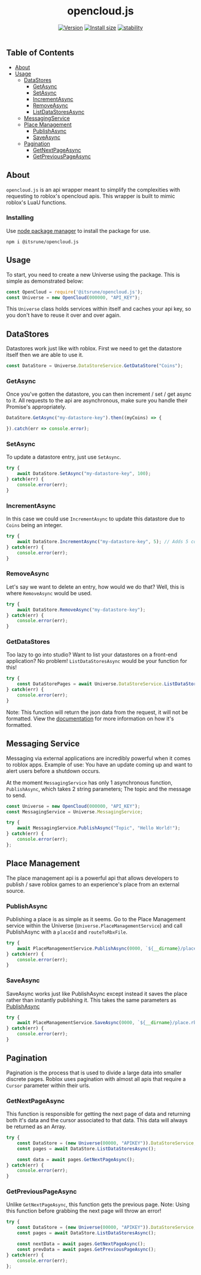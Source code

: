 <div align="center">
    <h1>opencloud.js</h1>
    <a href="https://www.npmjs.com/package/@itsrune/opencloud.js"><img src="https://img.shields.io/npm/v/@itsrune/opencloud.js" alt="Version"></a>
    <a href="https://packagephobia.com/result?p=@itsrune/opencloud.js"><img src="https://packagephobia.com/badge?p=@itsrune/opencloud.js" alt="Install size"></a>
    <a href="https://github.com/ItsRune/opencloud.js"><img src="http://badges.github.io/stability-badges/dist/experimental.svg" alt="stability"></a>
    <br>
    <br>
</div>

## Table of Contents

- [About](#about)
- [Usage](#usage)
    - [DataStores](#datastores)
        - [GetAsync](#ds-getasync)
        - [SetAsync](#ds-setasync)
        - [IncrementAsync](#ds-incasync)
        - [RemoveAsync](#ds-removeasync)
        - [ListDataStoresAsync](#ds-getkeys)
    - [MessagingService](#messages)
    - [Place Management](#place-manage)
        - [PublishAsync](#pm-publish)
        - [SaveAsync](#pm-save)
    - [Pagination](#pagination)
        - [GetNextPageAsync](#p-gnpa)
        - [GetPreviousPageAsync](#p-gppa)

## About <a name = "about"></a>

`opencloud.js` is an api wrapper meant to simplify the complexities with requesting to roblox's opencloud apis. This wrapper is built to mimic roblox's LuaU functions.

### Installing

Use [node package manager](https://npmjs.com/) to install the package for use.

```
npm i @itsrune/opencloud.js
```

## Usage <a name = "usage"></a>

To start, you need to create a new Universe using the package. This is simple as demonstrated below:
```js
const OpenCloud = require('@itsrune/opencloud.js');
const Universe = new OpenCloud(000000, "API_KEY");
```

This `Universe` class holds services within itself and caches your api key, so you don't have to reuse it over and over again.

## DataStores <a name = "datastores"></a>

Datastores work just like with roblox. First we need to get the datastore itself then we are able to use it.
```js
const DataStore = Universe.DataStoreService.GetDataStore("Coins");
```

### GetAsync <a name = "ds-getasync"></a>
Once you've gotten the datastore, you can then increment / set / get async to it. All requests to the api are asynchronous, make sure you handle their Promise's appropriately.

```js
DataStore.GetAsync("my-datastore-key").then((myCoins) => {

}).catch(err => console.error);
```

### SetAsync <a name = "ds-setasync"></a>
To update a datastore entry, just use `SetAsync`.
```js
try {
    await DataStore.SetAsync("my-datastore-key", 100);
} catch(err) {
    console.error(err);
}
```

### IncrementAsync <a name = "ds-incasync"></a>
In this case we could use `IncrementAsync` to update this datastore due to `Coins` being an integer.
```js
try {
    await DataStore.IncrementAsync("my-datastore-key", 5); // Adds 5 coins.
} catch(err) {
    console.error(err);
}
```

### RemoveAsync <a name = "ds-removeasync"></a>

Let's say we want to delete an entry, how would we do that? Well, this is where `RemoveAsync` would be used.
```js
try {
    await DataStore.RemoveAsync("my-datastore-key");
} catch(err) {
    console.error(err);
}
```

### GetDataStores <a name = "ds-getkeys"></a>

Too lazy to go into studio? Want to list your datastores on a front-end application? No problem! `ListDataStoresAsync` would be your function for this!
```js
try {
    const DataStorePages = await Universe.DataStoreService.ListDataStoresAsync();
} catch(err) {
    console.error(err);
}
```
Note: This function will return the json data from the request, it will not be formatted. View the [documentation](https://create.roblox.com/docs/open-cloud/data-store-api#example) for more information on how it's formatted.

## Messaging Service <a name = "messages"></a>

Messaging via external applications are incredibly powerful when it comes to roblox apps. Example of use: You have an update coming up and want to alert users before a shutdown occurs.

At the moment `MessagingService` has only 1 asynchronous function, `PublishAsync`, which takes 2 string parameters; The topic and the message to send.

```js
const Universe = new OpenCloud(000000, "API_KEY");
const MessagingService = Universe.MessagingService;

try {
    await MessagingService.PublishAsync("Topic", "Hello World!");
} catch(err) {
    console.error(err);
};
```

## Place Management <a name = "place-manage"></a>

The place management api is a powerful api that allows developers to publish / save roblox games to an experience's place from an external source.

### PublishAsync <a name = "pm-publish"></a>

Publishing a place is as simple as it seems. Go to the Place Management service within the Universe (`Universe.PlaceManagementService`) and call PublishAsync with a `placeId` and `routeToRbxFile`.

```js
try {
    await PlaceManagementService.PublishAsync(0000, `${__dirname}/place.rbxlx`);
} catch(err) {
    console.error(err);
}
```

### SaveAsync <a name = "pm-save"></a>

SaveAsync works just like PublishAsync except instead it saves the place rather than instantly publishing it. This takes the same parameters as [PublishAsync](#pm-publish)

```js
try {
    await PlaceManagementService.SaveAsync(0000, `${__dirname}/place.rbxlx`);
} catch(err) {
    console.error(err);
}
```

## Pagination <a name = "pagination"></a>

Pagination is the process that is used to divide a large data into smaller discrete pages. Roblox uses pagination with almost all apis that require a `Cursor` parameter within their urls. 

### GetNextPageAsync <a name = "p-gnpa"></a>
This function is responsible for getting the next page of data and returning both it's data and the cursor associated to that data. This data will always be returned as an Array.

```js
try {
    const DataStore = (new Universe(00000, "APIKEY")).DataStoreService;
    const pages = await DataStore.ListDataStoresAsync();

    const data = await pages.GetNextPageAsync();
} catch(err) {
    console.error(err);
}
```

### GetPreviousPageAsync <a name = "p-gppa"></a>
Unlike `GetNextPageAsync`, this function gets the previous page. Note: Using this function before grabbing the next page will throw an error!

```js
try {
    const DataStore = (new Universe(00000, "APIKEY")).DataStoreService;
    const pages = await DataStore.ListDataStoresAsync();

    const nextData = await pages.GetNextPageAsync();
    const prevData = await pages.GetPreviousPageAsync();
} catch(err) {
    console.error(err);
};
```